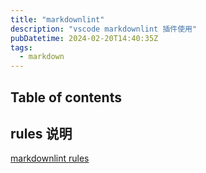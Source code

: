 ```yaml
---
title: "markdownlint"
description: "vscode markdownlint 插件使用"
pubDatetime: 2024-02-20T14:40:35Z
tags:
  - markdown
---
```


## Table of contents

## rules 说明

[markdownlint rules](https://github.com/DavidAnson/markdownlint/blob/main/doc/Rules.md)

